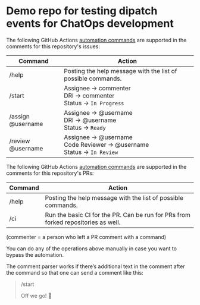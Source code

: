 # Demo repo for testing dipatch events for ChatOps development

The following GitHub Actions [automation commands](.github/workflows) are supported in the comments for this repository's issues:

| Command                         | Action                                                                                                                       |
|---------------------------------|------------------------------------------------------------------------------------------------------------------------------|
| /help                           | Posting the help message with the list of possible commands.                                                                 |
| /start                          | Assignee → commenter<br/>DRI → commenter<br/>Status → `In Progress`                                                          |
| /assign @username               | Assignee → @username<br/>DRI → @username<br/>Status → `Ready`                                                                |
| /review @username               | Assignee → @username<br/>Code Reviewer → @username<br/>Status → `In Review`                                                  |

The following GitHub Actions [automation commands](.github/workflows) are supported in the comments for this repository's PRs:

| Command                         | Action                                                                                                                       |
|---------------------------------|------------------------------------------------------------------------------------------------------------------------------|
| /help                           | Posting the help message with the list of possible commands.                                                                 |
| /ci                             | Run the basic CI for the PR. Can be run for PRs from forked repositories as well.                                            |

(commenter = a person who left a PR comment with a command)

You can do any of the operations above manually in case you want to bypass the automation.

The comment parser works if there’s additional text in the comment after the command so that one can send a comment like this:

> /start
>
> Off we go! 🚀
